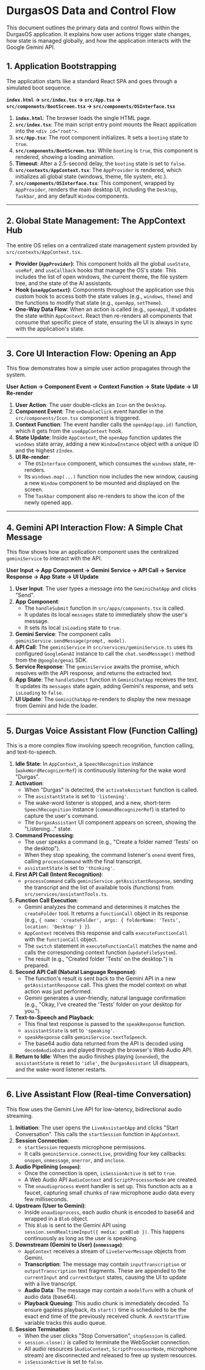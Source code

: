 # DurgasOS Data and Control Flow

This document outlines the primary data and control flows within the DurgasOS application. It explains how user actions trigger state changes, how state is managed globally, and how the application interacts with the Google Gemini API.

## 1. Application Bootstrapping

The application starts like a standard React SPA and goes through a simulated boot sequence.

**`index.html` -> `src/index.tsx` -> `src/App.tsx` -> `src/components/BootScreen.tsx` -> `src/components/OSInterface.tsx`**

1.  **`index.html`**: The browser loads the single HTML page.
2.  **`src/index.tsx`**: The main script entry point mounts the React application into the `<div id="root">`.
3.  **`src/App.tsx`**: The root component initializes. It sets a `booting` state to `true`.
4.  **`src/components/BootScreen.tsx`**: While `booting` is `true`, this component is rendered, showing a loading animation.
5.  **Timeout**: After a 2.5-second delay, the `booting` state is set to `false`.
6.  **`src/contexts/AppContext.tsx`**: The `AppProvider` is rendered, which initializes all global state (windows, theme, file system, etc.).
7.  **`src/components/OSInterface.tsx`**: This component, wrapped by `AppProvider`, renders the main desktop UI, including the `Desktop`, `Taskbar`, and any default `Window` components.

---

## 2. Global State Management: The AppContext Hub

The entire OS relies on a centralized state management system provided by `src/contexts/AppContext.tsx`.

-   **Provider (`AppProvider`)**: This component holds all the global `useState`, `useRef`, and `useCallback` hooks that manage the OS's state. This includes the list of open windows, the current theme, the file system tree, and the state of the AI assistants.
-   **Hook (`useAppContext`)**: Components throughout the application use this custom hook to access both the state values (e.g., `windows`, `theme`) and the functions to modify that state (e.g., `openApp`, `setTheme`).
-   **One-Way Data Flow**: When an action is called (e.g., `openApp`), it updates the state within `AppContext`. React then re-renders all components that consume that specific piece of state, ensuring the UI is always in sync with the application's state.

---

## 3. Core UI Interaction Flow: Opening an App

This flow demonstrates how a simple user action propagates through the system.

**User Action -> Component Event -> Context Function -> State Update -> UI Re-render**

1.  **User Action**: The user double-clicks an `Icon` on the `Desktop`.
2.  **Component Event**: The `onDoubleClick` event handler in the `src/components/Icon.tsx` component is triggered.
3.  **Context Function**: The event handler calls the `openApp(app.id)` function, which it gets from the `useAppContext` hook.
4.  **State Update**: Inside `AppContext`, the `openApp` function updates the `windows` state array, adding a new `WindowInstance` object with a unique ID and the highest `zIndex`.
5.  **UI Re-render**:
    -   The `OSInterface` component, which consumes the `windows` state, re-renders.
    -   Its `windows.map(...)` function now includes the new window, causing a new `Window` component to be mounted and displayed on the screen.
    -   The `Taskbar` component also re-renders to show the icon of the newly opened app.

---

## 4. Gemini API Interaction Flow: A Simple Chat Message

This flow shows how an application component uses the centralized `geminiService` to interact with the API.

**User Input -> App Component -> Gemini Service -> API Call -> Service Response -> App State -> UI Update**

1.  **User Input**: The user types a message into the `GeminiChatApp` and clicks "Send".
2.  **App Component**:
    -   The `handleSubmit` function in `src/apps/components.tsx` is called.
    -   It updates its local `messages` state to immediately show the user's message.
    -   It sets its local `isLoading` state to `true`.
3.  **Gemini Service**: The component calls `geminiService.sendMessage(prompt, model)`.
4.  **API Call**: The `geminiService` in `src/services/geminiService.ts` uses its configured `GoogleGenAI` instance to call the `chat.sendMessage()` method from the `@google/genai` SDK.
5.  **Service Response**: The `geminiService` awaits the promise, which resolves with the API response, and returns the extracted text.
6.  **App State**: The `handleSubmit` function in `GeminiChatApp` receives the text. It updates its `messages` state again, adding Gemini's response, and sets `isLoading` to `false`.
7.  **UI Update**: The `GeminiChatApp` re-renders to display the new message from Gemini and hide the loader.

---

## 5. Durgas Voice Assistant Flow (Function Calling)

This is a more complex flow involving speech recognition, function calling, and text-to-speech.

1.  **Idle State**: In `AppContext`, a `SpeechRecognition` instance (`wakeWordRecognizerRef`) is continuously listening for the wake word "Durgas".
2.  **Activation**:
    -   When "Durgas" is detected, the `activateAssistant` function is called.
    -   The `assistantState` is set to `'listening'`.
    -   The wake-word listener is stopped, and a new, short-term `SpeechRecognition` instance (`commandRecognizerRef`) is started to capture the user's command.
    -   The `DurgasAssistant` UI component appears on screen, showing the "Listening..." state.
3.  **Command Processing**:
    -   The user speaks a command (e.g., "Create a folder named 'Tests' on the desktop").
    -   When they stop speaking, the command listener's `onend` event fires, calling `processCommand` with the final transcript.
    -   `assistantState` is set to `'thinking'`.
4.  **First API Call (Intent Recognition)**:
    -   `processCommand` calls `geminiService.getAssistantResponse`, sending the transcript and the list of available tools (functions) from `src/services/assistantTools.ts`.
5.  **Function Call Execution**:
    -   Gemini analyzes the command and determines it matches the `createFolder` tool. It returns a `functionCall` object in its response (e.g., `{ name: 'createFolder', args: { folderName: 'Tests', location: 'Desktop' } }`).
    -   `AppContext` receives this response and calls `executeFunctionCall` with the `functionCall` object.
    -   The `switch` statement in `executeFunctionCall` matches the name and calls the corresponding context function (`updateFileSystem`).
    -   The result (e.g., "Created folder 'Tests' on the desktop.") is prepared.
6.  **Second API Call (Natural Language Response)**:
    -   The function's result is sent back to the Gemini API in a new `getAssistantResponse` call. This gives the model context on what action was just performed.
    -   Gemini generates a user-friendly, natural language confirmation (e.g., "Okay, I've created the 'Tests' folder on your desktop for you.").
7.  **Text-to-Speech and Playback**:
    -   This final text response is passed to the `speakResponse` function.
    -   `assistantState` is set to `'speaking'`.
    -   `speakResponse` calls `geminiService.textToSpeech`.
    -   The base64 audio data returned from the API is decoded using `decodeAudioData` and played through the browser's Web Audio API.
8.  **Return to Idle**: When the audio finishes playing (`onended`), the `assistantState` is reset to `'idle'`, the `DurgasAssistant` UI disappears, and the wake-word listener restarts.

---

## 6. Live Assistant Flow (Real-time Conversation)

This flow uses the Gemini Live API for low-latency, bidirectional audio streaming.

1.  **Initiation**: The user opens the `LiveAssistantApp` and clicks "Start Conversation". This calls the `startSession` function in `AppContext`.
2.  **Session Connection**:
    -   `startSession` requests microphone permissions.
    -   It calls `geminiService.connectLive`, providing four key callbacks: `onopen`, `onmessage`, `onerror`, and `onclose`.
3.  **Audio Pipelining (`onopen`)**:
    -   Once the connection is open, `isSessionActive` is set to `true`.
    -   A Web Audio API `AudioContext` and `ScriptProcessorNode` are created.
    -   The `onaudioprocess` event handler is set up. This function acts as a faucet, capturing small chunks of raw microphone audio data every few milliseconds.
4.  **Upstream (User to Gemini)**:
    -   Inside `onaudioprocess`, each audio chunk is encoded to base64 and wrapped in a `Blob` object.
    -   This `Blob` is sent to the Gemini API using `session.sendRealtimeInput({ media: pcmBlob })`. This happens continuously as long as the user is speaking.
5.  **Downstream (Gemini to User) (`onmessage`)**:
    -   `AppContext` receives a stream of `LiveServerMessage` objects from Gemini.
    -   **Transcription**: The message may contain `inputTranscription` or `outputTranscription` text fragments. These are appended to the `currentInput` and `currentOutput` states, causing the UI to update with a live transcript.
    -   **Audio Data**: The message may contain a `modelTurn` with a chunk of audio data (base64).
    -   **Playback Queuing**: This audio chunk is immediately decoded. To ensure gapless playback, its `start()` time is scheduled to be the exact end time of the previously received chunk. A `nextStartTime` variable tracks this audio queue.
6.  **Session Termination**:
    -   When the user clicks "Stop Conversation", `stopSession` is called.
    -   `session.close()` is called to terminate the WebSocket connection.
    -   All audio resources (`AudioContext`, `ScriptProcessorNode`, microphone stream) are disconnected and released to free up system resources.
    -   `isSessionActive` is set to `false`.
